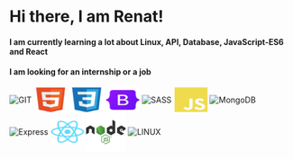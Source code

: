 # Hi there, I am Renat!

#### I am currently learning a lot about Linux, API, Database, JavaScript-ES6 and React
#### I am looking for an internship or a job

<div style="display: inline_block">
  <img align="center" alt="GIT" height="45" src="https://git-scm.com/images/logos/downloads/Git-Icon-1788C.png">
  <img align="center" alt="HTML" height="45" width="60" src="https://raw.githubusercontent.com/devicons/devicon/master/icons/html5/html5-original.svg">
  <img align="center" alt="CSS" height="45" width="60" src="https://raw.githubusercontent.com/devicons/devicon/master/icons/css3/css3-original.svg">
  <img align="center" alt="Bootstrap" height="45" width="60" src="https://raw.githubusercontent.com/devicons/devicon/master/icons/bootstrap/bootstrap-original.svg">
  <img align="center" alt="SASS" height="45" width="60" src="https://cdn.jsdelivr.net/gh/devicons/devicon/icons/sass/sass-original.svg" />
  <img align="center" alt="Js" height="45" width="60" src="https://raw.githubusercontent.com/devicons/devicon/master/icons/javascript/javascript-plain.svg">
  <img align="center" alt="MongoDB" height="45" width="60" src="https://cdn.jsdelivr.net/gh/devicons/devicon/icons/mongodb/mongodb-plain.svg" />
  <img align="center" alt="Express" height="45" width="60"  src="https://cdn.jsdelivr.net/gh/devicons/devicon/icons/express/express-original.svg" />
  <img align="center" alt="React" height="45" width="60" src="https://raw.githubusercontent.com/devicons/devicon/master/icons/react/react-original.svg">
  <img align="center" alt="NodeJs" height="70" src="https://raw.githubusercontent.com/devicons/devicon/master/icons/nodejs/nodejs-original-wordmark.svg">
  <img align="center" alt="LINUX" height="80" src="https://upload.wikimedia.org/wikipedia/commons/3/35/Tux.svg">
</div>  

